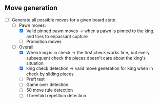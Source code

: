 ## Move generation
- [ ] Generate all possible moves for a given board state:
  - [ ] Pawn moves:
    - [x] Valid pinned pawn moves -> when a pawn is pinned to the king, and tries to enpassant capture
    - [ ] Promotion moves
  - [ ] Overall:
    - [x] When king is in check -> the first check works fine, but every subsequent check the pieces doesn't care about the king's situation
    - [x] king check detection -> valid move generation for king when in check by sliding pieces
    - [ ] Preft test
    - [ ] Game over detection
    - [ ] 50 move rule detection
    - [ ] Threefold repetition detection